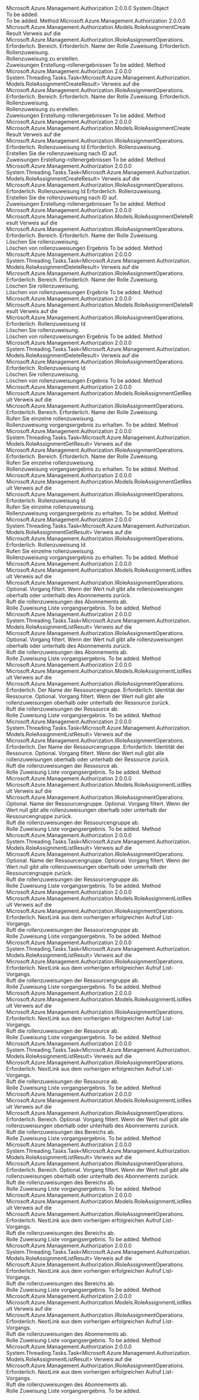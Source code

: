 <Type Name="RoleAssignmentOperationsExtensions" FullName="Microsoft.Azure.Management.Authorization.RoleAssignmentOperationsExtensions">
  <TypeSignature Language="C#" Value="public static class RoleAssignmentOperationsExtensions" />
  <TypeSignature Language="ILAsm" Value=".class public auto ansi abstract sealed beforefieldinit RoleAssignmentOperationsExtensions extends System.Object" />
  <TypeSignature Language="DocId" Value="T:Microsoft.Azure.Management.Authorization.RoleAssignmentOperationsExtensions" />
  <TypeSignature Language="VB.NET" Value="Public Module RoleAssignmentOperationsExtensions" />
  <TypeSignature Language="F#" Value="type RoleAssignmentOperationsExtensions = class" />
  <AssemblyInfo>
    <AssemblyName>Microsoft.Azure.Management.Authorization</AssemblyName>
    <AssemblyVersion>2.0.0.0</AssemblyVersion>
  </AssemblyInfo>
  <Base>
    <BaseTypeName>System.Object</BaseTypeName>
  </Base>
  <Interfaces />
  <Docs>
    <summary>To be added.</summary>
    <remarks>To be added.</remarks>
  </Docs>
  <Members>
    <Member MemberName="Create">
      <MemberSignature Language="C#" Value="public static Microsoft.Azure.Management.Authorization.Models.RoleAssignmentCreateResult Create (this Microsoft.Azure.Management.Authorization.IRoleAssignmentOperations operations, string scope, Guid roleAssignmentName, Microsoft.Azure.Management.Authorization.Models.RoleAssignmentCreateParameters parameters);" />
      <MemberSignature Language="ILAsm" Value=".method public static hidebysig class Microsoft.Azure.Management.Authorization.Models.RoleAssignmentCreateResult Create(class Microsoft.Azure.Management.Authorization.IRoleAssignmentOperations operations, string scope, valuetype System.Guid roleAssignmentName, class Microsoft.Azure.Management.Authorization.Models.RoleAssignmentCreateParameters parameters) cil managed" />
      <MemberSignature Language="DocId" Value="M:Microsoft.Azure.Management.Authorization.RoleAssignmentOperationsExtensions.Create(Microsoft.Azure.Management.Authorization.IRoleAssignmentOperations,System.String,System.Guid,Microsoft.Azure.Management.Authorization.Models.RoleAssignmentCreateParameters)" />
      <MemberSignature Language="VB.NET" Value="&lt;Extension()&gt;&#xA;Public Function Create (operations As IRoleAssignmentOperations, scope As String, roleAssignmentName As Guid, parameters As RoleAssignmentCreateParameters) As RoleAssignmentCreateResult" />
      <MemberSignature Language="F#" Value="static member Create : Microsoft.Azure.Management.Authorization.IRoleAssignmentOperations * string * Guid * Microsoft.Azure.Management.Authorization.Models.RoleAssignmentCreateParameters -&gt; Microsoft.Azure.Management.Authorization.Models.RoleAssignmentCreateResult" Usage="Microsoft.Azure.Management.Authorization.RoleAssignmentOperationsExtensions.Create (operations, scope, roleAssignmentName, parameters)" />
      <MemberType>Method</MemberType>
      <AssemblyInfo>
        <AssemblyName>Microsoft.Azure.Management.Authorization</AssemblyName>
        <AssemblyVersion>2.0.0.0</AssemblyVersion>
      </AssemblyInfo>
      <ReturnValue>
        <ReturnType>Microsoft.Azure.Management.Authorization.Models.RoleAssignmentCreateResult</ReturnType>
      </ReturnValue>
      <Parameters>
        <Parameter Name="operations" Type="Microsoft.Azure.Management.Authorization.IRoleAssignmentOperations" RefType="this" />
        <Parameter Name="scope" Type="System.String" />
        <Parameter Name="roleAssignmentName" Type="System.Guid" />
        <Parameter Name="parameters" Type="Microsoft.Azure.Management.Authorization.Models.RoleAssignmentCreateParameters" />
      </Parameters>
      <Docs>
        <param name="operations">
            Verweis auf die Microsoft.Azure.Management.Authorization.IRoleAssignmentOperations.
            </param>
        <param name="scope">
            Erforderlich. Bereich.
            </param>
        <param name="roleAssignmentName">
            Erforderlich. Name der Rolle Zuweisung.
            </param>
        <param name="parameters">
            Erforderlich. Rollenzuweisung.
            </param>
        <summary>
            Rollenzuweisung zu erstellen.
            </summary>
        <returns>
            Zuweisungen Erstellung-rollenergebnissen
            </returns>
        <remarks>To be added.</remarks>
      </Docs>
    </Member>
    <Member MemberName="CreateAsync">
      <MemberSignature Language="C#" Value="public static System.Threading.Tasks.Task&lt;Microsoft.Azure.Management.Authorization.Models.RoleAssignmentCreateResult&gt; CreateAsync (this Microsoft.Azure.Management.Authorization.IRoleAssignmentOperations operations, string scope, Guid roleAssignmentName, Microsoft.Azure.Management.Authorization.Models.RoleAssignmentCreateParameters parameters);" />
      <MemberSignature Language="ILAsm" Value=".method public static hidebysig class System.Threading.Tasks.Task`1&lt;class Microsoft.Azure.Management.Authorization.Models.RoleAssignmentCreateResult&gt; CreateAsync(class Microsoft.Azure.Management.Authorization.IRoleAssignmentOperations operations, string scope, valuetype System.Guid roleAssignmentName, class Microsoft.Azure.Management.Authorization.Models.RoleAssignmentCreateParameters parameters) cil managed" />
      <MemberSignature Language="DocId" Value="M:Microsoft.Azure.Management.Authorization.RoleAssignmentOperationsExtensions.CreateAsync(Microsoft.Azure.Management.Authorization.IRoleAssignmentOperations,System.String,System.Guid,Microsoft.Azure.Management.Authorization.Models.RoleAssignmentCreateParameters)" />
      <MemberSignature Language="VB.NET" Value="&lt;Extension()&gt;&#xA;Public Function CreateAsync (operations As IRoleAssignmentOperations, scope As String, roleAssignmentName As Guid, parameters As RoleAssignmentCreateParameters) As Task(Of RoleAssignmentCreateResult)" />
      <MemberSignature Language="F#" Value="static member CreateAsync : Microsoft.Azure.Management.Authorization.IRoleAssignmentOperations * string * Guid * Microsoft.Azure.Management.Authorization.Models.RoleAssignmentCreateParameters -&gt; System.Threading.Tasks.Task&lt;Microsoft.Azure.Management.Authorization.Models.RoleAssignmentCreateResult&gt;" Usage="Microsoft.Azure.Management.Authorization.RoleAssignmentOperationsExtensions.CreateAsync (operations, scope, roleAssignmentName, parameters)" />
      <MemberType>Method</MemberType>
      <AssemblyInfo>
        <AssemblyName>Microsoft.Azure.Management.Authorization</AssemblyName>
        <AssemblyVersion>2.0.0.0</AssemblyVersion>
      </AssemblyInfo>
      <ReturnValue>
        <ReturnType>System.Threading.Tasks.Task&lt;Microsoft.Azure.Management.Authorization.Models.RoleAssignmentCreateResult&gt;</ReturnType>
      </ReturnValue>
      <Parameters>
        <Parameter Name="operations" Type="Microsoft.Azure.Management.Authorization.IRoleAssignmentOperations" RefType="this" />
        <Parameter Name="scope" Type="System.String" />
        <Parameter Name="roleAssignmentName" Type="System.Guid" />
        <Parameter Name="parameters" Type="Microsoft.Azure.Management.Authorization.Models.RoleAssignmentCreateParameters" />
      </Parameters>
      <Docs>
        <param name="operations">
            Verweis auf die Microsoft.Azure.Management.Authorization.IRoleAssignmentOperations.
            </param>
        <param name="scope">
            Erforderlich. Bereich.
            </param>
        <param name="roleAssignmentName">
            Erforderlich. Name der Rolle Zuweisung.
            </param>
        <param name="parameters">
            Erforderlich. Rollenzuweisung.
            </param>
        <summary>
            Rollenzuweisung zu erstellen.
            </summary>
        <returns>
            Zuweisungen Erstellung-rollenergebnissen
            </returns>
        <remarks>To be added.</remarks>
      </Docs>
    </Member>
    <Member MemberName="CreateById">
      <MemberSignature Language="C#" Value="public static Microsoft.Azure.Management.Authorization.Models.RoleAssignmentCreateResult CreateById (this Microsoft.Azure.Management.Authorization.IRoleAssignmentOperations operations, string roleAssignmentId, Microsoft.Azure.Management.Authorization.Models.RoleAssignmentCreateParameters parameters);" />
      <MemberSignature Language="ILAsm" Value=".method public static hidebysig class Microsoft.Azure.Management.Authorization.Models.RoleAssignmentCreateResult CreateById(class Microsoft.Azure.Management.Authorization.IRoleAssignmentOperations operations, string roleAssignmentId, class Microsoft.Azure.Management.Authorization.Models.RoleAssignmentCreateParameters parameters) cil managed" />
      <MemberSignature Language="DocId" Value="M:Microsoft.Azure.Management.Authorization.RoleAssignmentOperationsExtensions.CreateById(Microsoft.Azure.Management.Authorization.IRoleAssignmentOperations,System.String,Microsoft.Azure.Management.Authorization.Models.RoleAssignmentCreateParameters)" />
      <MemberSignature Language="VB.NET" Value="&lt;Extension()&gt;&#xA;Public Function CreateById (operations As IRoleAssignmentOperations, roleAssignmentId As String, parameters As RoleAssignmentCreateParameters) As RoleAssignmentCreateResult" />
      <MemberSignature Language="F#" Value="static member CreateById : Microsoft.Azure.Management.Authorization.IRoleAssignmentOperations * string * Microsoft.Azure.Management.Authorization.Models.RoleAssignmentCreateParameters -&gt; Microsoft.Azure.Management.Authorization.Models.RoleAssignmentCreateResult" Usage="Microsoft.Azure.Management.Authorization.RoleAssignmentOperationsExtensions.CreateById (operations, roleAssignmentId, parameters)" />
      <MemberType>Method</MemberType>
      <AssemblyInfo>
        <AssemblyName>Microsoft.Azure.Management.Authorization</AssemblyName>
        <AssemblyVersion>2.0.0.0</AssemblyVersion>
      </AssemblyInfo>
      <ReturnValue>
        <ReturnType>Microsoft.Azure.Management.Authorization.Models.RoleAssignmentCreateResult</ReturnType>
      </ReturnValue>
      <Parameters>
        <Parameter Name="operations" Type="Microsoft.Azure.Management.Authorization.IRoleAssignmentOperations" RefType="this" />
        <Parameter Name="roleAssignmentId" Type="System.String" />
        <Parameter Name="parameters" Type="Microsoft.Azure.Management.Authorization.Models.RoleAssignmentCreateParameters" />
      </Parameters>
      <Docs>
        <param name="operations">
            Verweis auf die Microsoft.Azure.Management.Authorization.IRoleAssignmentOperations.
            </param>
        <param name="roleAssignmentId">
            Erforderlich. Rollenzuweisung Id
            </param>
        <param name="parameters">
            Erforderlich. Rollenzuweisung.
            </param>
        <summary>
            Erstellen Sie die rollenzuweisung nach ID auf.
            </summary>
        <returns>
            Zuweisungen Erstellung-rollenergebnissen
            </returns>
        <remarks>To be added.</remarks>
      </Docs>
    </Member>
    <Member MemberName="CreateByIdAsync">
      <MemberSignature Language="C#" Value="public static System.Threading.Tasks.Task&lt;Microsoft.Azure.Management.Authorization.Models.RoleAssignmentCreateResult&gt; CreateByIdAsync (this Microsoft.Azure.Management.Authorization.IRoleAssignmentOperations operations, string roleAssignmentId, Microsoft.Azure.Management.Authorization.Models.RoleAssignmentCreateParameters parameters);" />
      <MemberSignature Language="ILAsm" Value=".method public static hidebysig class System.Threading.Tasks.Task`1&lt;class Microsoft.Azure.Management.Authorization.Models.RoleAssignmentCreateResult&gt; CreateByIdAsync(class Microsoft.Azure.Management.Authorization.IRoleAssignmentOperations operations, string roleAssignmentId, class Microsoft.Azure.Management.Authorization.Models.RoleAssignmentCreateParameters parameters) cil managed" />
      <MemberSignature Language="DocId" Value="M:Microsoft.Azure.Management.Authorization.RoleAssignmentOperationsExtensions.CreateByIdAsync(Microsoft.Azure.Management.Authorization.IRoleAssignmentOperations,System.String,Microsoft.Azure.Management.Authorization.Models.RoleAssignmentCreateParameters)" />
      <MemberSignature Language="VB.NET" Value="&lt;Extension()&gt;&#xA;Public Function CreateByIdAsync (operations As IRoleAssignmentOperations, roleAssignmentId As String, parameters As RoleAssignmentCreateParameters) As Task(Of RoleAssignmentCreateResult)" />
      <MemberSignature Language="F#" Value="static member CreateByIdAsync : Microsoft.Azure.Management.Authorization.IRoleAssignmentOperations * string * Microsoft.Azure.Management.Authorization.Models.RoleAssignmentCreateParameters -&gt; System.Threading.Tasks.Task&lt;Microsoft.Azure.Management.Authorization.Models.RoleAssignmentCreateResult&gt;" Usage="Microsoft.Azure.Management.Authorization.RoleAssignmentOperationsExtensions.CreateByIdAsync (operations, roleAssignmentId, parameters)" />
      <MemberType>Method</MemberType>
      <AssemblyInfo>
        <AssemblyName>Microsoft.Azure.Management.Authorization</AssemblyName>
        <AssemblyVersion>2.0.0.0</AssemblyVersion>
      </AssemblyInfo>
      <ReturnValue>
        <ReturnType>System.Threading.Tasks.Task&lt;Microsoft.Azure.Management.Authorization.Models.RoleAssignmentCreateResult&gt;</ReturnType>
      </ReturnValue>
      <Parameters>
        <Parameter Name="operations" Type="Microsoft.Azure.Management.Authorization.IRoleAssignmentOperations" RefType="this" />
        <Parameter Name="roleAssignmentId" Type="System.String" />
        <Parameter Name="parameters" Type="Microsoft.Azure.Management.Authorization.Models.RoleAssignmentCreateParameters" />
      </Parameters>
      <Docs>
        <param name="operations">
            Verweis auf die Microsoft.Azure.Management.Authorization.IRoleAssignmentOperations.
            </param>
        <param name="roleAssignmentId">
            Erforderlich. Rollenzuweisung Id
            </param>
        <param name="parameters">
            Erforderlich. Rollenzuweisung.
            </param>
        <summary>
            Erstellen Sie die rollenzuweisung nach ID auf.
            </summary>
        <returns>
            Zuweisungen Erstellung-rollenergebnissen
            </returns>
        <remarks>To be added.</remarks>
      </Docs>
    </Member>
    <Member MemberName="Delete">
      <MemberSignature Language="C#" Value="public static Microsoft.Azure.Management.Authorization.Models.RoleAssignmentDeleteResult Delete (this Microsoft.Azure.Management.Authorization.IRoleAssignmentOperations operations, string scope, Guid roleAssignmentName);" />
      <MemberSignature Language="ILAsm" Value=".method public static hidebysig class Microsoft.Azure.Management.Authorization.Models.RoleAssignmentDeleteResult Delete(class Microsoft.Azure.Management.Authorization.IRoleAssignmentOperations operations, string scope, valuetype System.Guid roleAssignmentName) cil managed" />
      <MemberSignature Language="DocId" Value="M:Microsoft.Azure.Management.Authorization.RoleAssignmentOperationsExtensions.Delete(Microsoft.Azure.Management.Authorization.IRoleAssignmentOperations,System.String,System.Guid)" />
      <MemberSignature Language="VB.NET" Value="&lt;Extension()&gt;&#xA;Public Function Delete (operations As IRoleAssignmentOperations, scope As String, roleAssignmentName As Guid) As RoleAssignmentDeleteResult" />
      <MemberSignature Language="F#" Value="static member Delete : Microsoft.Azure.Management.Authorization.IRoleAssignmentOperations * string * Guid -&gt; Microsoft.Azure.Management.Authorization.Models.RoleAssignmentDeleteResult" Usage="Microsoft.Azure.Management.Authorization.RoleAssignmentOperationsExtensions.Delete (operations, scope, roleAssignmentName)" />
      <MemberType>Method</MemberType>
      <AssemblyInfo>
        <AssemblyName>Microsoft.Azure.Management.Authorization</AssemblyName>
        <AssemblyVersion>2.0.0.0</AssemblyVersion>
      </AssemblyInfo>
      <ReturnValue>
        <ReturnType>Microsoft.Azure.Management.Authorization.Models.RoleAssignmentDeleteResult</ReturnType>
      </ReturnValue>
      <Parameters>
        <Parameter Name="operations" Type="Microsoft.Azure.Management.Authorization.IRoleAssignmentOperations" RefType="this" />
        <Parameter Name="scope" Type="System.String" />
        <Parameter Name="roleAssignmentName" Type="System.Guid" />
      </Parameters>
      <Docs>
        <param name="operations">
            Verweis auf die Microsoft.Azure.Management.Authorization.IRoleAssignmentOperations.
            </param>
        <param name="scope">
            Erforderlich. Bereich.
            </param>
        <param name="roleAssignmentName">
            Erforderlich. Name der Rolle Zuweisung.
            </param>
        <summary>
            Löschen Sie rollenzuweisung.
            </summary>
        <returns>
            Löschen von rollenzuweisungen Ergebnis
            </returns>
        <remarks>To be added.</remarks>
      </Docs>
    </Member>
    <Member MemberName="DeleteAsync">
      <MemberSignature Language="C#" Value="public static System.Threading.Tasks.Task&lt;Microsoft.Azure.Management.Authorization.Models.RoleAssignmentDeleteResult&gt; DeleteAsync (this Microsoft.Azure.Management.Authorization.IRoleAssignmentOperations operations, string scope, Guid roleAssignmentName);" />
      <MemberSignature Language="ILAsm" Value=".method public static hidebysig class System.Threading.Tasks.Task`1&lt;class Microsoft.Azure.Management.Authorization.Models.RoleAssignmentDeleteResult&gt; DeleteAsync(class Microsoft.Azure.Management.Authorization.IRoleAssignmentOperations operations, string scope, valuetype System.Guid roleAssignmentName) cil managed" />
      <MemberSignature Language="DocId" Value="M:Microsoft.Azure.Management.Authorization.RoleAssignmentOperationsExtensions.DeleteAsync(Microsoft.Azure.Management.Authorization.IRoleAssignmentOperations,System.String,System.Guid)" />
      <MemberSignature Language="VB.NET" Value="&lt;Extension()&gt;&#xA;Public Function DeleteAsync (operations As IRoleAssignmentOperations, scope As String, roleAssignmentName As Guid) As Task(Of RoleAssignmentDeleteResult)" />
      <MemberSignature Language="F#" Value="static member DeleteAsync : Microsoft.Azure.Management.Authorization.IRoleAssignmentOperations * string * Guid -&gt; System.Threading.Tasks.Task&lt;Microsoft.Azure.Management.Authorization.Models.RoleAssignmentDeleteResult&gt;" Usage="Microsoft.Azure.Management.Authorization.RoleAssignmentOperationsExtensions.DeleteAsync (operations, scope, roleAssignmentName)" />
      <MemberType>Method</MemberType>
      <AssemblyInfo>
        <AssemblyName>Microsoft.Azure.Management.Authorization</AssemblyName>
        <AssemblyVersion>2.0.0.0</AssemblyVersion>
      </AssemblyInfo>
      <ReturnValue>
        <ReturnType>System.Threading.Tasks.Task&lt;Microsoft.Azure.Management.Authorization.Models.RoleAssignmentDeleteResult&gt;</ReturnType>
      </ReturnValue>
      <Parameters>
        <Parameter Name="operations" Type="Microsoft.Azure.Management.Authorization.IRoleAssignmentOperations" RefType="this" />
        <Parameter Name="scope" Type="System.String" />
        <Parameter Name="roleAssignmentName" Type="System.Guid" />
      </Parameters>
      <Docs>
        <param name="operations">
            Verweis auf die Microsoft.Azure.Management.Authorization.IRoleAssignmentOperations.
            </param>
        <param name="scope">
            Erforderlich. Bereich.
            </param>
        <param name="roleAssignmentName">
            Erforderlich. Name der Rolle Zuweisung.
            </param>
        <summary>
            Löschen Sie rollenzuweisung.
            </summary>
        <returns>
            Löschen von rollenzuweisungen Ergebnis
            </returns>
        <remarks>To be added.</remarks>
      </Docs>
    </Member>
    <Member MemberName="DeleteById">
      <MemberSignature Language="C#" Value="public static Microsoft.Azure.Management.Authorization.Models.RoleAssignmentDeleteResult DeleteById (this Microsoft.Azure.Management.Authorization.IRoleAssignmentOperations operations, string roleAssignmentId);" />
      <MemberSignature Language="ILAsm" Value=".method public static hidebysig class Microsoft.Azure.Management.Authorization.Models.RoleAssignmentDeleteResult DeleteById(class Microsoft.Azure.Management.Authorization.IRoleAssignmentOperations operations, string roleAssignmentId) cil managed" />
      <MemberSignature Language="DocId" Value="M:Microsoft.Azure.Management.Authorization.RoleAssignmentOperationsExtensions.DeleteById(Microsoft.Azure.Management.Authorization.IRoleAssignmentOperations,System.String)" />
      <MemberSignature Language="VB.NET" Value="&lt;Extension()&gt;&#xA;Public Function DeleteById (operations As IRoleAssignmentOperations, roleAssignmentId As String) As RoleAssignmentDeleteResult" />
      <MemberSignature Language="F#" Value="static member DeleteById : Microsoft.Azure.Management.Authorization.IRoleAssignmentOperations * string -&gt; Microsoft.Azure.Management.Authorization.Models.RoleAssignmentDeleteResult" Usage="Microsoft.Azure.Management.Authorization.RoleAssignmentOperationsExtensions.DeleteById (operations, roleAssignmentId)" />
      <MemberType>Method</MemberType>
      <AssemblyInfo>
        <AssemblyName>Microsoft.Azure.Management.Authorization</AssemblyName>
        <AssemblyVersion>2.0.0.0</AssemblyVersion>
      </AssemblyInfo>
      <ReturnValue>
        <ReturnType>Microsoft.Azure.Management.Authorization.Models.RoleAssignmentDeleteResult</ReturnType>
      </ReturnValue>
      <Parameters>
        <Parameter Name="operations" Type="Microsoft.Azure.Management.Authorization.IRoleAssignmentOperations" RefType="this" />
        <Parameter Name="roleAssignmentId" Type="System.String" />
      </Parameters>
      <Docs>
        <param name="operations">
            Verweis auf die Microsoft.Azure.Management.Authorization.IRoleAssignmentOperations.
            </param>
        <param name="roleAssignmentId">
            Erforderlich. Rollenzuweisung Id
            </param>
        <summary>
            Löschen Sie rollenzuweisung.
            </summary>
        <returns>
            Löschen von rollenzuweisungen Ergebnis
            </returns>
        <remarks>To be added.</remarks>
      </Docs>
    </Member>
    <Member MemberName="DeleteByIdAsync">
      <MemberSignature Language="C#" Value="public static System.Threading.Tasks.Task&lt;Microsoft.Azure.Management.Authorization.Models.RoleAssignmentDeleteResult&gt; DeleteByIdAsync (this Microsoft.Azure.Management.Authorization.IRoleAssignmentOperations operations, string roleAssignmentId);" />
      <MemberSignature Language="ILAsm" Value=".method public static hidebysig class System.Threading.Tasks.Task`1&lt;class Microsoft.Azure.Management.Authorization.Models.RoleAssignmentDeleteResult&gt; DeleteByIdAsync(class Microsoft.Azure.Management.Authorization.IRoleAssignmentOperations operations, string roleAssignmentId) cil managed" />
      <MemberSignature Language="DocId" Value="M:Microsoft.Azure.Management.Authorization.RoleAssignmentOperationsExtensions.DeleteByIdAsync(Microsoft.Azure.Management.Authorization.IRoleAssignmentOperations,System.String)" />
      <MemberSignature Language="VB.NET" Value="&lt;Extension()&gt;&#xA;Public Function DeleteByIdAsync (operations As IRoleAssignmentOperations, roleAssignmentId As String) As Task(Of RoleAssignmentDeleteResult)" />
      <MemberSignature Language="F#" Value="static member DeleteByIdAsync : Microsoft.Azure.Management.Authorization.IRoleAssignmentOperations * string -&gt; System.Threading.Tasks.Task&lt;Microsoft.Azure.Management.Authorization.Models.RoleAssignmentDeleteResult&gt;" Usage="Microsoft.Azure.Management.Authorization.RoleAssignmentOperationsExtensions.DeleteByIdAsync (operations, roleAssignmentId)" />
      <MemberType>Method</MemberType>
      <AssemblyInfo>
        <AssemblyName>Microsoft.Azure.Management.Authorization</AssemblyName>
        <AssemblyVersion>2.0.0.0</AssemblyVersion>
      </AssemblyInfo>
      <ReturnValue>
        <ReturnType>System.Threading.Tasks.Task&lt;Microsoft.Azure.Management.Authorization.Models.RoleAssignmentDeleteResult&gt;</ReturnType>
      </ReturnValue>
      <Parameters>
        <Parameter Name="operations" Type="Microsoft.Azure.Management.Authorization.IRoleAssignmentOperations" RefType="this" />
        <Parameter Name="roleAssignmentId" Type="System.String" />
      </Parameters>
      <Docs>
        <param name="operations">
            Verweis auf die Microsoft.Azure.Management.Authorization.IRoleAssignmentOperations.
            </param>
        <param name="roleAssignmentId">
            Erforderlich. Rollenzuweisung Id
            </param>
        <summary>
            Löschen Sie rollenzuweisung.
            </summary>
        <returns>
            Löschen von rollenzuweisungen Ergebnis
            </returns>
        <remarks>To be added.</remarks>
      </Docs>
    </Member>
    <Member MemberName="Get">
      <MemberSignature Language="C#" Value="public static Microsoft.Azure.Management.Authorization.Models.RoleAssignmentGetResult Get (this Microsoft.Azure.Management.Authorization.IRoleAssignmentOperations operations, string scope, Guid roleAssignmentName);" />
      <MemberSignature Language="ILAsm" Value=".method public static hidebysig class Microsoft.Azure.Management.Authorization.Models.RoleAssignmentGetResult Get(class Microsoft.Azure.Management.Authorization.IRoleAssignmentOperations operations, string scope, valuetype System.Guid roleAssignmentName) cil managed" />
      <MemberSignature Language="DocId" Value="M:Microsoft.Azure.Management.Authorization.RoleAssignmentOperationsExtensions.Get(Microsoft.Azure.Management.Authorization.IRoleAssignmentOperations,System.String,System.Guid)" />
      <MemberSignature Language="VB.NET" Value="&lt;Extension()&gt;&#xA;Public Function Get (operations As IRoleAssignmentOperations, scope As String, roleAssignmentName As Guid) As RoleAssignmentGetResult" />
      <MemberSignature Language="F#" Value="static member Get : Microsoft.Azure.Management.Authorization.IRoleAssignmentOperations * string * Guid -&gt; Microsoft.Azure.Management.Authorization.Models.RoleAssignmentGetResult" Usage="Microsoft.Azure.Management.Authorization.RoleAssignmentOperationsExtensions.Get (operations, scope, roleAssignmentName)" />
      <MemberType>Method</MemberType>
      <AssemblyInfo>
        <AssemblyName>Microsoft.Azure.Management.Authorization</AssemblyName>
        <AssemblyVersion>2.0.0.0</AssemblyVersion>
      </AssemblyInfo>
      <ReturnValue>
        <ReturnType>Microsoft.Azure.Management.Authorization.Models.RoleAssignmentGetResult</ReturnType>
      </ReturnValue>
      <Parameters>
        <Parameter Name="operations" Type="Microsoft.Azure.Management.Authorization.IRoleAssignmentOperations" RefType="this" />
        <Parameter Name="scope" Type="System.String" />
        <Parameter Name="roleAssignmentName" Type="System.Guid" />
      </Parameters>
      <Docs>
        <param name="operations">
            Verweis auf die Microsoft.Azure.Management.Authorization.IRoleAssignmentOperations.
            </param>
        <param name="scope">
            Erforderlich. Bereich.
            </param>
        <param name="roleAssignmentName">
            Erforderlich. Name der Rolle Zuweisung.
            </param>
        <summary>
            Rufen Sie einzelne rollenzuweisung.
            </summary>
        <returns>
            Rollenzuweisung vorgangsergebnis zu erhalten.
            </returns>
        <remarks>To be added.</remarks>
      </Docs>
    </Member>
    <Member MemberName="GetAsync">
      <MemberSignature Language="C#" Value="public static System.Threading.Tasks.Task&lt;Microsoft.Azure.Management.Authorization.Models.RoleAssignmentGetResult&gt; GetAsync (this Microsoft.Azure.Management.Authorization.IRoleAssignmentOperations operations, string scope, Guid roleAssignmentName);" />
      <MemberSignature Language="ILAsm" Value=".method public static hidebysig class System.Threading.Tasks.Task`1&lt;class Microsoft.Azure.Management.Authorization.Models.RoleAssignmentGetResult&gt; GetAsync(class Microsoft.Azure.Management.Authorization.IRoleAssignmentOperations operations, string scope, valuetype System.Guid roleAssignmentName) cil managed" />
      <MemberSignature Language="DocId" Value="M:Microsoft.Azure.Management.Authorization.RoleAssignmentOperationsExtensions.GetAsync(Microsoft.Azure.Management.Authorization.IRoleAssignmentOperations,System.String,System.Guid)" />
      <MemberSignature Language="VB.NET" Value="&lt;Extension()&gt;&#xA;Public Function GetAsync (operations As IRoleAssignmentOperations, scope As String, roleAssignmentName As Guid) As Task(Of RoleAssignmentGetResult)" />
      <MemberSignature Language="F#" Value="static member GetAsync : Microsoft.Azure.Management.Authorization.IRoleAssignmentOperations * string * Guid -&gt; System.Threading.Tasks.Task&lt;Microsoft.Azure.Management.Authorization.Models.RoleAssignmentGetResult&gt;" Usage="Microsoft.Azure.Management.Authorization.RoleAssignmentOperationsExtensions.GetAsync (operations, scope, roleAssignmentName)" />
      <MemberType>Method</MemberType>
      <AssemblyInfo>
        <AssemblyName>Microsoft.Azure.Management.Authorization</AssemblyName>
        <AssemblyVersion>2.0.0.0</AssemblyVersion>
      </AssemblyInfo>
      <ReturnValue>
        <ReturnType>System.Threading.Tasks.Task&lt;Microsoft.Azure.Management.Authorization.Models.RoleAssignmentGetResult&gt;</ReturnType>
      </ReturnValue>
      <Parameters>
        <Parameter Name="operations" Type="Microsoft.Azure.Management.Authorization.IRoleAssignmentOperations" RefType="this" />
        <Parameter Name="scope" Type="System.String" />
        <Parameter Name="roleAssignmentName" Type="System.Guid" />
      </Parameters>
      <Docs>
        <param name="operations">
            Verweis auf die Microsoft.Azure.Management.Authorization.IRoleAssignmentOperations.
            </param>
        <param name="scope">
            Erforderlich. Bereich.
            </param>
        <param name="roleAssignmentName">
            Erforderlich. Name der Rolle Zuweisung.
            </param>
        <summary>
            Rufen Sie einzelne rollenzuweisung.
            </summary>
        <returns>
            Rollenzuweisung vorgangsergebnis zu erhalten.
            </returns>
        <remarks>To be added.</remarks>
      </Docs>
    </Member>
    <Member MemberName="GetById">
      <MemberSignature Language="C#" Value="public static Microsoft.Azure.Management.Authorization.Models.RoleAssignmentGetResult GetById (this Microsoft.Azure.Management.Authorization.IRoleAssignmentOperations operations, string roleAssignmentId);" />
      <MemberSignature Language="ILAsm" Value=".method public static hidebysig class Microsoft.Azure.Management.Authorization.Models.RoleAssignmentGetResult GetById(class Microsoft.Azure.Management.Authorization.IRoleAssignmentOperations operations, string roleAssignmentId) cil managed" />
      <MemberSignature Language="DocId" Value="M:Microsoft.Azure.Management.Authorization.RoleAssignmentOperationsExtensions.GetById(Microsoft.Azure.Management.Authorization.IRoleAssignmentOperations,System.String)" />
      <MemberSignature Language="VB.NET" Value="&lt;Extension()&gt;&#xA;Public Function GetById (operations As IRoleAssignmentOperations, roleAssignmentId As String) As RoleAssignmentGetResult" />
      <MemberSignature Language="F#" Value="static member GetById : Microsoft.Azure.Management.Authorization.IRoleAssignmentOperations * string -&gt; Microsoft.Azure.Management.Authorization.Models.RoleAssignmentGetResult" Usage="Microsoft.Azure.Management.Authorization.RoleAssignmentOperationsExtensions.GetById (operations, roleAssignmentId)" />
      <MemberType>Method</MemberType>
      <AssemblyInfo>
        <AssemblyName>Microsoft.Azure.Management.Authorization</AssemblyName>
        <AssemblyVersion>2.0.0.0</AssemblyVersion>
      </AssemblyInfo>
      <ReturnValue>
        <ReturnType>Microsoft.Azure.Management.Authorization.Models.RoleAssignmentGetResult</ReturnType>
      </ReturnValue>
      <Parameters>
        <Parameter Name="operations" Type="Microsoft.Azure.Management.Authorization.IRoleAssignmentOperations" RefType="this" />
        <Parameter Name="roleAssignmentId" Type="System.String" />
      </Parameters>
      <Docs>
        <param name="operations">
            Verweis auf die Microsoft.Azure.Management.Authorization.IRoleAssignmentOperations.
            </param>
        <param name="roleAssignmentId">
            Erforderlich. Rollenzuweisung Id
            </param>
        <summary>
            Rufen Sie einzelne rollenzuweisung.
            </summary>
        <returns>
            Rollenzuweisung vorgangsergebnis zu erhalten.
            </returns>
        <remarks>To be added.</remarks>
      </Docs>
    </Member>
    <Member MemberName="GetByIdAsync">
      <MemberSignature Language="C#" Value="public static System.Threading.Tasks.Task&lt;Microsoft.Azure.Management.Authorization.Models.RoleAssignmentGetResult&gt; GetByIdAsync (this Microsoft.Azure.Management.Authorization.IRoleAssignmentOperations operations, string roleAssignmentId);" />
      <MemberSignature Language="ILAsm" Value=".method public static hidebysig class System.Threading.Tasks.Task`1&lt;class Microsoft.Azure.Management.Authorization.Models.RoleAssignmentGetResult&gt; GetByIdAsync(class Microsoft.Azure.Management.Authorization.IRoleAssignmentOperations operations, string roleAssignmentId) cil managed" />
      <MemberSignature Language="DocId" Value="M:Microsoft.Azure.Management.Authorization.RoleAssignmentOperationsExtensions.GetByIdAsync(Microsoft.Azure.Management.Authorization.IRoleAssignmentOperations,System.String)" />
      <MemberSignature Language="VB.NET" Value="&lt;Extension()&gt;&#xA;Public Function GetByIdAsync (operations As IRoleAssignmentOperations, roleAssignmentId As String) As Task(Of RoleAssignmentGetResult)" />
      <MemberSignature Language="F#" Value="static member GetByIdAsync : Microsoft.Azure.Management.Authorization.IRoleAssignmentOperations * string -&gt; System.Threading.Tasks.Task&lt;Microsoft.Azure.Management.Authorization.Models.RoleAssignmentGetResult&gt;" Usage="Microsoft.Azure.Management.Authorization.RoleAssignmentOperationsExtensions.GetByIdAsync (operations, roleAssignmentId)" />
      <MemberType>Method</MemberType>
      <AssemblyInfo>
        <AssemblyName>Microsoft.Azure.Management.Authorization</AssemblyName>
        <AssemblyVersion>2.0.0.0</AssemblyVersion>
      </AssemblyInfo>
      <ReturnValue>
        <ReturnType>System.Threading.Tasks.Task&lt;Microsoft.Azure.Management.Authorization.Models.RoleAssignmentGetResult&gt;</ReturnType>
      </ReturnValue>
      <Parameters>
        <Parameter Name="operations" Type="Microsoft.Azure.Management.Authorization.IRoleAssignmentOperations" RefType="this" />
        <Parameter Name="roleAssignmentId" Type="System.String" />
      </Parameters>
      <Docs>
        <param name="operations">
            Verweis auf die Microsoft.Azure.Management.Authorization.IRoleAssignmentOperations.
            </param>
        <param name="roleAssignmentId">
            Erforderlich. Rollenzuweisung Id
            </param>
        <summary>
            Rufen Sie einzelne rollenzuweisung.
            </summary>
        <returns>
            Rollenzuweisung vorgangsergebnis zu erhalten.
            </returns>
        <remarks>To be added.</remarks>
      </Docs>
    </Member>
    <Member MemberName="List">
      <MemberSignature Language="C#" Value="public static Microsoft.Azure.Management.Authorization.Models.RoleAssignmentListResult List (this Microsoft.Azure.Management.Authorization.IRoleAssignmentOperations operations, Microsoft.Azure.Management.Authorization.ListAssignmentsFilterParameters parameters);" />
      <MemberSignature Language="ILAsm" Value=".method public static hidebysig class Microsoft.Azure.Management.Authorization.Models.RoleAssignmentListResult List(class Microsoft.Azure.Management.Authorization.IRoleAssignmentOperations operations, class Microsoft.Azure.Management.Authorization.ListAssignmentsFilterParameters parameters) cil managed" />
      <MemberSignature Language="DocId" Value="M:Microsoft.Azure.Management.Authorization.RoleAssignmentOperationsExtensions.List(Microsoft.Azure.Management.Authorization.IRoleAssignmentOperations,Microsoft.Azure.Management.Authorization.ListAssignmentsFilterParameters)" />
      <MemberSignature Language="VB.NET" Value="&lt;Extension()&gt;&#xA;Public Function List (operations As IRoleAssignmentOperations, parameters As ListAssignmentsFilterParameters) As RoleAssignmentListResult" />
      <MemberSignature Language="F#" Value="static member List : Microsoft.Azure.Management.Authorization.IRoleAssignmentOperations * Microsoft.Azure.Management.Authorization.ListAssignmentsFilterParameters -&gt; Microsoft.Azure.Management.Authorization.Models.RoleAssignmentListResult" Usage="Microsoft.Azure.Management.Authorization.RoleAssignmentOperationsExtensions.List (operations, parameters)" />
      <MemberType>Method</MemberType>
      <AssemblyInfo>
        <AssemblyName>Microsoft.Azure.Management.Authorization</AssemblyName>
        <AssemblyVersion>2.0.0.0</AssemblyVersion>
      </AssemblyInfo>
      <ReturnValue>
        <ReturnType>Microsoft.Azure.Management.Authorization.Models.RoleAssignmentListResult</ReturnType>
      </ReturnValue>
      <Parameters>
        <Parameter Name="operations" Type="Microsoft.Azure.Management.Authorization.IRoleAssignmentOperations" RefType="this" />
        <Parameter Name="parameters" Type="Microsoft.Azure.Management.Authorization.ListAssignmentsFilterParameters" />
      </Parameters>
      <Docs>
        <param name="operations">
            Verweis auf die Microsoft.Azure.Management.Authorization.IRoleAssignmentOperations.
            </param>
        <param name="parameters">
            Optional. Vorgang filtert. Wenn der Wert null gibt alle rollenzuweisungen oberhalb oder unterhalb des Abonnements zurück.
            </param>
        <summary>
            Ruft die rollenzuweisungen des Abonnements ab.
            </summary>
        <returns>
            Rolle Zuweisung Liste vorgangsergebnis.
            </returns>
        <remarks>To be added.</remarks>
      </Docs>
    </Member>
    <Member MemberName="ListAsync">
      <MemberSignature Language="C#" Value="public static System.Threading.Tasks.Task&lt;Microsoft.Azure.Management.Authorization.Models.RoleAssignmentListResult&gt; ListAsync (this Microsoft.Azure.Management.Authorization.IRoleAssignmentOperations operations, Microsoft.Azure.Management.Authorization.ListAssignmentsFilterParameters parameters);" />
      <MemberSignature Language="ILAsm" Value=".method public static hidebysig class System.Threading.Tasks.Task`1&lt;class Microsoft.Azure.Management.Authorization.Models.RoleAssignmentListResult&gt; ListAsync(class Microsoft.Azure.Management.Authorization.IRoleAssignmentOperations operations, class Microsoft.Azure.Management.Authorization.ListAssignmentsFilterParameters parameters) cil managed" />
      <MemberSignature Language="DocId" Value="M:Microsoft.Azure.Management.Authorization.RoleAssignmentOperationsExtensions.ListAsync(Microsoft.Azure.Management.Authorization.IRoleAssignmentOperations,Microsoft.Azure.Management.Authorization.ListAssignmentsFilterParameters)" />
      <MemberSignature Language="VB.NET" Value="&lt;Extension()&gt;&#xA;Public Function ListAsync (operations As IRoleAssignmentOperations, parameters As ListAssignmentsFilterParameters) As Task(Of RoleAssignmentListResult)" />
      <MemberSignature Language="F#" Value="static member ListAsync : Microsoft.Azure.Management.Authorization.IRoleAssignmentOperations * Microsoft.Azure.Management.Authorization.ListAssignmentsFilterParameters -&gt; System.Threading.Tasks.Task&lt;Microsoft.Azure.Management.Authorization.Models.RoleAssignmentListResult&gt;" Usage="Microsoft.Azure.Management.Authorization.RoleAssignmentOperationsExtensions.ListAsync (operations, parameters)" />
      <MemberType>Method</MemberType>
      <AssemblyInfo>
        <AssemblyName>Microsoft.Azure.Management.Authorization</AssemblyName>
        <AssemblyVersion>2.0.0.0</AssemblyVersion>
      </AssemblyInfo>
      <ReturnValue>
        <ReturnType>System.Threading.Tasks.Task&lt;Microsoft.Azure.Management.Authorization.Models.RoleAssignmentListResult&gt;</ReturnType>
      </ReturnValue>
      <Parameters>
        <Parameter Name="operations" Type="Microsoft.Azure.Management.Authorization.IRoleAssignmentOperations" RefType="this" />
        <Parameter Name="parameters" Type="Microsoft.Azure.Management.Authorization.ListAssignmentsFilterParameters" />
      </Parameters>
      <Docs>
        <param name="operations">
            Verweis auf die Microsoft.Azure.Management.Authorization.IRoleAssignmentOperations.
            </param>
        <param name="parameters">
            Optional. Vorgang filtert. Wenn der Wert null gibt alle rollenzuweisungen oberhalb oder unterhalb des Abonnements zurück.
            </param>
        <summary>
            Ruft die rollenzuweisungen des Abonnements ab.
            </summary>
        <returns>
            Rolle Zuweisung Liste vorgangsergebnis.
            </returns>
        <remarks>To be added.</remarks>
      </Docs>
    </Member>
    <Member MemberName="ListForResource">
      <MemberSignature Language="C#" Value="public static Microsoft.Azure.Management.Authorization.Models.RoleAssignmentListResult ListForResource (this Microsoft.Azure.Management.Authorization.IRoleAssignmentOperations operations, string resourceGroupName, Microsoft.Azure.ResourceIdentity identity, Microsoft.Azure.Management.Authorization.ListAssignmentsFilterParameters parameters);" />
      <MemberSignature Language="ILAsm" Value=".method public static hidebysig class Microsoft.Azure.Management.Authorization.Models.RoleAssignmentListResult ListForResource(class Microsoft.Azure.Management.Authorization.IRoleAssignmentOperations operations, string resourceGroupName, class Microsoft.Azure.ResourceIdentity identity, class Microsoft.Azure.Management.Authorization.ListAssignmentsFilterParameters parameters) cil managed" />
      <MemberSignature Language="DocId" Value="M:Microsoft.Azure.Management.Authorization.RoleAssignmentOperationsExtensions.ListForResource(Microsoft.Azure.Management.Authorization.IRoleAssignmentOperations,System.String,Microsoft.Azure.ResourceIdentity,Microsoft.Azure.Management.Authorization.ListAssignmentsFilterParameters)" />
      <MemberSignature Language="VB.NET" Value="&lt;Extension()&gt;&#xA;Public Function ListForResource (operations As IRoleAssignmentOperations, resourceGroupName As String, identity As ResourceIdentity, parameters As ListAssignmentsFilterParameters) As RoleAssignmentListResult" />
      <MemberSignature Language="F#" Value="static member ListForResource : Microsoft.Azure.Management.Authorization.IRoleAssignmentOperations * string * Microsoft.Azure.ResourceIdentity * Microsoft.Azure.Management.Authorization.ListAssignmentsFilterParameters -&gt; Microsoft.Azure.Management.Authorization.Models.RoleAssignmentListResult" Usage="Microsoft.Azure.Management.Authorization.RoleAssignmentOperationsExtensions.ListForResource (operations, resourceGroupName, identity, parameters)" />
      <MemberType>Method</MemberType>
      <AssemblyInfo>
        <AssemblyName>Microsoft.Azure.Management.Authorization</AssemblyName>
        <AssemblyVersion>2.0.0.0</AssemblyVersion>
      </AssemblyInfo>
      <ReturnValue>
        <ReturnType>Microsoft.Azure.Management.Authorization.Models.RoleAssignmentListResult</ReturnType>
      </ReturnValue>
      <Parameters>
        <Parameter Name="operations" Type="Microsoft.Azure.Management.Authorization.IRoleAssignmentOperations" RefType="this" />
        <Parameter Name="resourceGroupName" Type="System.String" />
        <Parameter Name="identity" Type="Microsoft.Azure.ResourceIdentity" />
        <Parameter Name="parameters" Type="Microsoft.Azure.Management.Authorization.ListAssignmentsFilterParameters" />
      </Parameters>
      <Docs>
        <param name="operations">
            Verweis auf die Microsoft.Azure.Management.Authorization.IRoleAssignmentOperations.
            </param>
        <param name="resourceGroupName">
            Erforderlich. Der Name der Ressourcengruppe.
            </param>
        <param name="identity">
            Erforderlich. Identität der Ressource.
            </param>
        <param name="parameters">
            Optional. Vorgang filtert. Wenn der Wert null gibt alle rollenzuweisungen oberhalb oder unterhalb der Ressource zurück.
            </param>
        <summary>
            Ruft die rollenzuweisungen der Ressource ab.
            </summary>
        <returns>
            Rolle Zuweisung Liste vorgangsergebnis.
            </returns>
        <remarks>To be added.</remarks>
      </Docs>
    </Member>
    <Member MemberName="ListForResourceAsync">
      <MemberSignature Language="C#" Value="public static System.Threading.Tasks.Task&lt;Microsoft.Azure.Management.Authorization.Models.RoleAssignmentListResult&gt; ListForResourceAsync (this Microsoft.Azure.Management.Authorization.IRoleAssignmentOperations operations, string resourceGroupName, Microsoft.Azure.ResourceIdentity identity, Microsoft.Azure.Management.Authorization.ListAssignmentsFilterParameters parameters);" />
      <MemberSignature Language="ILAsm" Value=".method public static hidebysig class System.Threading.Tasks.Task`1&lt;class Microsoft.Azure.Management.Authorization.Models.RoleAssignmentListResult&gt; ListForResourceAsync(class Microsoft.Azure.Management.Authorization.IRoleAssignmentOperations operations, string resourceGroupName, class Microsoft.Azure.ResourceIdentity identity, class Microsoft.Azure.Management.Authorization.ListAssignmentsFilterParameters parameters) cil managed" />
      <MemberSignature Language="DocId" Value="M:Microsoft.Azure.Management.Authorization.RoleAssignmentOperationsExtensions.ListForResourceAsync(Microsoft.Azure.Management.Authorization.IRoleAssignmentOperations,System.String,Microsoft.Azure.ResourceIdentity,Microsoft.Azure.Management.Authorization.ListAssignmentsFilterParameters)" />
      <MemberSignature Language="VB.NET" Value="&lt;Extension()&gt;&#xA;Public Function ListForResourceAsync (operations As IRoleAssignmentOperations, resourceGroupName As String, identity As ResourceIdentity, parameters As ListAssignmentsFilterParameters) As Task(Of RoleAssignmentListResult)" />
      <MemberSignature Language="F#" Value="static member ListForResourceAsync : Microsoft.Azure.Management.Authorization.IRoleAssignmentOperations * string * Microsoft.Azure.ResourceIdentity * Microsoft.Azure.Management.Authorization.ListAssignmentsFilterParameters -&gt; System.Threading.Tasks.Task&lt;Microsoft.Azure.Management.Authorization.Models.RoleAssignmentListResult&gt;" Usage="Microsoft.Azure.Management.Authorization.RoleAssignmentOperationsExtensions.ListForResourceAsync (operations, resourceGroupName, identity, parameters)" />
      <MemberType>Method</MemberType>
      <AssemblyInfo>
        <AssemblyName>Microsoft.Azure.Management.Authorization</AssemblyName>
        <AssemblyVersion>2.0.0.0</AssemblyVersion>
      </AssemblyInfo>
      <ReturnValue>
        <ReturnType>System.Threading.Tasks.Task&lt;Microsoft.Azure.Management.Authorization.Models.RoleAssignmentListResult&gt;</ReturnType>
      </ReturnValue>
      <Parameters>
        <Parameter Name="operations" Type="Microsoft.Azure.Management.Authorization.IRoleAssignmentOperations" RefType="this" />
        <Parameter Name="resourceGroupName" Type="System.String" />
        <Parameter Name="identity" Type="Microsoft.Azure.ResourceIdentity" />
        <Parameter Name="parameters" Type="Microsoft.Azure.Management.Authorization.ListAssignmentsFilterParameters" />
      </Parameters>
      <Docs>
        <param name="operations">
            Verweis auf die Microsoft.Azure.Management.Authorization.IRoleAssignmentOperations.
            </param>
        <param name="resourceGroupName">
            Erforderlich. Der Name der Ressourcengruppe.
            </param>
        <param name="identity">
            Erforderlich. Identität der Ressource.
            </param>
        <param name="parameters">
            Optional. Vorgang filtert. Wenn der Wert null gibt alle rollenzuweisungen oberhalb oder unterhalb der Ressource zurück.
            </param>
        <summary>
            Ruft die rollenzuweisungen der Ressource ab.
            </summary>
        <returns>
            Rolle Zuweisung Liste vorgangsergebnis.
            </returns>
        <remarks>To be added.</remarks>
      </Docs>
    </Member>
    <Member MemberName="ListForResourceGroup">
      <MemberSignature Language="C#" Value="public static Microsoft.Azure.Management.Authorization.Models.RoleAssignmentListResult ListForResourceGroup (this Microsoft.Azure.Management.Authorization.IRoleAssignmentOperations operations, string resourceGroupName, Microsoft.Azure.Management.Authorization.ListAssignmentsFilterParameters parameters);" />
      <MemberSignature Language="ILAsm" Value=".method public static hidebysig class Microsoft.Azure.Management.Authorization.Models.RoleAssignmentListResult ListForResourceGroup(class Microsoft.Azure.Management.Authorization.IRoleAssignmentOperations operations, string resourceGroupName, class Microsoft.Azure.Management.Authorization.ListAssignmentsFilterParameters parameters) cil managed" />
      <MemberSignature Language="DocId" Value="M:Microsoft.Azure.Management.Authorization.RoleAssignmentOperationsExtensions.ListForResourceGroup(Microsoft.Azure.Management.Authorization.IRoleAssignmentOperations,System.String,Microsoft.Azure.Management.Authorization.ListAssignmentsFilterParameters)" />
      <MemberSignature Language="VB.NET" Value="&lt;Extension()&gt;&#xA;Public Function ListForResourceGroup (operations As IRoleAssignmentOperations, resourceGroupName As String, parameters As ListAssignmentsFilterParameters) As RoleAssignmentListResult" />
      <MemberSignature Language="F#" Value="static member ListForResourceGroup : Microsoft.Azure.Management.Authorization.IRoleAssignmentOperations * string * Microsoft.Azure.Management.Authorization.ListAssignmentsFilterParameters -&gt; Microsoft.Azure.Management.Authorization.Models.RoleAssignmentListResult" Usage="Microsoft.Azure.Management.Authorization.RoleAssignmentOperationsExtensions.ListForResourceGroup (operations, resourceGroupName, parameters)" />
      <MemberType>Method</MemberType>
      <AssemblyInfo>
        <AssemblyName>Microsoft.Azure.Management.Authorization</AssemblyName>
        <AssemblyVersion>2.0.0.0</AssemblyVersion>
      </AssemblyInfo>
      <ReturnValue>
        <ReturnType>Microsoft.Azure.Management.Authorization.Models.RoleAssignmentListResult</ReturnType>
      </ReturnValue>
      <Parameters>
        <Parameter Name="operations" Type="Microsoft.Azure.Management.Authorization.IRoleAssignmentOperations" RefType="this" />
        <Parameter Name="resourceGroupName" Type="System.String" />
        <Parameter Name="parameters" Type="Microsoft.Azure.Management.Authorization.ListAssignmentsFilterParameters" />
      </Parameters>
      <Docs>
        <param name="operations">
            Verweis auf die Microsoft.Azure.Management.Authorization.IRoleAssignmentOperations.
            </param>
        <param name="resourceGroupName">
            Optional. Name der Ressourcengruppe.
            </param>
        <param name="parameters">
            Optional. Vorgang filtert. Wenn der Wert null gibt alle rollenzuweisungen oberhalb oder unterhalb der Ressourcengruppe zurück.
            </param>
        <summary>
            Ruft die rollenzuweisungen der Ressourcengruppe ab.
            </summary>
        <returns>
            Rolle Zuweisung Liste vorgangsergebnis.
            </returns>
        <remarks>To be added.</remarks>
      </Docs>
    </Member>
    <Member MemberName="ListForResourceGroupAsync">
      <MemberSignature Language="C#" Value="public static System.Threading.Tasks.Task&lt;Microsoft.Azure.Management.Authorization.Models.RoleAssignmentListResult&gt; ListForResourceGroupAsync (this Microsoft.Azure.Management.Authorization.IRoleAssignmentOperations operations, string resourceGroupName, Microsoft.Azure.Management.Authorization.ListAssignmentsFilterParameters parameters);" />
      <MemberSignature Language="ILAsm" Value=".method public static hidebysig class System.Threading.Tasks.Task`1&lt;class Microsoft.Azure.Management.Authorization.Models.RoleAssignmentListResult&gt; ListForResourceGroupAsync(class Microsoft.Azure.Management.Authorization.IRoleAssignmentOperations operations, string resourceGroupName, class Microsoft.Azure.Management.Authorization.ListAssignmentsFilterParameters parameters) cil managed" />
      <MemberSignature Language="DocId" Value="M:Microsoft.Azure.Management.Authorization.RoleAssignmentOperationsExtensions.ListForResourceGroupAsync(Microsoft.Azure.Management.Authorization.IRoleAssignmentOperations,System.String,Microsoft.Azure.Management.Authorization.ListAssignmentsFilterParameters)" />
      <MemberSignature Language="VB.NET" Value="&lt;Extension()&gt;&#xA;Public Function ListForResourceGroupAsync (operations As IRoleAssignmentOperations, resourceGroupName As String, parameters As ListAssignmentsFilterParameters) As Task(Of RoleAssignmentListResult)" />
      <MemberSignature Language="F#" Value="static member ListForResourceGroupAsync : Microsoft.Azure.Management.Authorization.IRoleAssignmentOperations * string * Microsoft.Azure.Management.Authorization.ListAssignmentsFilterParameters -&gt; System.Threading.Tasks.Task&lt;Microsoft.Azure.Management.Authorization.Models.RoleAssignmentListResult&gt;" Usage="Microsoft.Azure.Management.Authorization.RoleAssignmentOperationsExtensions.ListForResourceGroupAsync (operations, resourceGroupName, parameters)" />
      <MemberType>Method</MemberType>
      <AssemblyInfo>
        <AssemblyName>Microsoft.Azure.Management.Authorization</AssemblyName>
        <AssemblyVersion>2.0.0.0</AssemblyVersion>
      </AssemblyInfo>
      <ReturnValue>
        <ReturnType>System.Threading.Tasks.Task&lt;Microsoft.Azure.Management.Authorization.Models.RoleAssignmentListResult&gt;</ReturnType>
      </ReturnValue>
      <Parameters>
        <Parameter Name="operations" Type="Microsoft.Azure.Management.Authorization.IRoleAssignmentOperations" RefType="this" />
        <Parameter Name="resourceGroupName" Type="System.String" />
        <Parameter Name="parameters" Type="Microsoft.Azure.Management.Authorization.ListAssignmentsFilterParameters" />
      </Parameters>
      <Docs>
        <param name="operations">
            Verweis auf die Microsoft.Azure.Management.Authorization.IRoleAssignmentOperations.
            </param>
        <param name="resourceGroupName">
            Optional. Name der Ressourcengruppe.
            </param>
        <param name="parameters">
            Optional. Vorgang filtert. Wenn der Wert null gibt alle rollenzuweisungen oberhalb oder unterhalb der Ressourcengruppe zurück.
            </param>
        <summary>
            Ruft die rollenzuweisungen der Ressourcengruppe ab.
            </summary>
        <returns>
            Rolle Zuweisung Liste vorgangsergebnis.
            </returns>
        <remarks>To be added.</remarks>
      </Docs>
    </Member>
    <Member MemberName="ListForResourceGroupNext">
      <MemberSignature Language="C#" Value="public static Microsoft.Azure.Management.Authorization.Models.RoleAssignmentListResult ListForResourceGroupNext (this Microsoft.Azure.Management.Authorization.IRoleAssignmentOperations operations, string nextLink);" />
      <MemberSignature Language="ILAsm" Value=".method public static hidebysig class Microsoft.Azure.Management.Authorization.Models.RoleAssignmentListResult ListForResourceGroupNext(class Microsoft.Azure.Management.Authorization.IRoleAssignmentOperations operations, string nextLink) cil managed" />
      <MemberSignature Language="DocId" Value="M:Microsoft.Azure.Management.Authorization.RoleAssignmentOperationsExtensions.ListForResourceGroupNext(Microsoft.Azure.Management.Authorization.IRoleAssignmentOperations,System.String)" />
      <MemberSignature Language="VB.NET" Value="&lt;Extension()&gt;&#xA;Public Function ListForResourceGroupNext (operations As IRoleAssignmentOperations, nextLink As String) As RoleAssignmentListResult" />
      <MemberSignature Language="F#" Value="static member ListForResourceGroupNext : Microsoft.Azure.Management.Authorization.IRoleAssignmentOperations * string -&gt; Microsoft.Azure.Management.Authorization.Models.RoleAssignmentListResult" Usage="Microsoft.Azure.Management.Authorization.RoleAssignmentOperationsExtensions.ListForResourceGroupNext (operations, nextLink)" />
      <MemberType>Method</MemberType>
      <AssemblyInfo>
        <AssemblyName>Microsoft.Azure.Management.Authorization</AssemblyName>
        <AssemblyVersion>2.0.0.0</AssemblyVersion>
      </AssemblyInfo>
      <ReturnValue>
        <ReturnType>Microsoft.Azure.Management.Authorization.Models.RoleAssignmentListResult</ReturnType>
      </ReturnValue>
      <Parameters>
        <Parameter Name="operations" Type="Microsoft.Azure.Management.Authorization.IRoleAssignmentOperations" RefType="this" />
        <Parameter Name="nextLink" Type="System.String" />
      </Parameters>
      <Docs>
        <param name="operations">
            Verweis auf die Microsoft.Azure.Management.Authorization.IRoleAssignmentOperations.
            </param>
        <param name="nextLink">
            Erforderlich. NextLink aus dem vorherigen erfolgreichen Aufruf List-Vorgangs.
            </param>
        <summary>
            Ruft die rollenzuweisungen der Ressourcengruppe ab.
            </summary>
        <returns>
            Rolle Zuweisung Liste vorgangsergebnis.
            </returns>
        <remarks>To be added.</remarks>
      </Docs>
    </Member>
    <Member MemberName="ListForResourceGroupNextAsync">
      <MemberSignature Language="C#" Value="public static System.Threading.Tasks.Task&lt;Microsoft.Azure.Management.Authorization.Models.RoleAssignmentListResult&gt; ListForResourceGroupNextAsync (this Microsoft.Azure.Management.Authorization.IRoleAssignmentOperations operations, string nextLink);" />
      <MemberSignature Language="ILAsm" Value=".method public static hidebysig class System.Threading.Tasks.Task`1&lt;class Microsoft.Azure.Management.Authorization.Models.RoleAssignmentListResult&gt; ListForResourceGroupNextAsync(class Microsoft.Azure.Management.Authorization.IRoleAssignmentOperations operations, string nextLink) cil managed" />
      <MemberSignature Language="DocId" Value="M:Microsoft.Azure.Management.Authorization.RoleAssignmentOperationsExtensions.ListForResourceGroupNextAsync(Microsoft.Azure.Management.Authorization.IRoleAssignmentOperations,System.String)" />
      <MemberSignature Language="VB.NET" Value="&lt;Extension()&gt;&#xA;Public Function ListForResourceGroupNextAsync (operations As IRoleAssignmentOperations, nextLink As String) As Task(Of RoleAssignmentListResult)" />
      <MemberSignature Language="F#" Value="static member ListForResourceGroupNextAsync : Microsoft.Azure.Management.Authorization.IRoleAssignmentOperations * string -&gt; System.Threading.Tasks.Task&lt;Microsoft.Azure.Management.Authorization.Models.RoleAssignmentListResult&gt;" Usage="Microsoft.Azure.Management.Authorization.RoleAssignmentOperationsExtensions.ListForResourceGroupNextAsync (operations, nextLink)" />
      <MemberType>Method</MemberType>
      <AssemblyInfo>
        <AssemblyName>Microsoft.Azure.Management.Authorization</AssemblyName>
        <AssemblyVersion>2.0.0.0</AssemblyVersion>
      </AssemblyInfo>
      <ReturnValue>
        <ReturnType>System.Threading.Tasks.Task&lt;Microsoft.Azure.Management.Authorization.Models.RoleAssignmentListResult&gt;</ReturnType>
      </ReturnValue>
      <Parameters>
        <Parameter Name="operations" Type="Microsoft.Azure.Management.Authorization.IRoleAssignmentOperations" RefType="this" />
        <Parameter Name="nextLink" Type="System.String" />
      </Parameters>
      <Docs>
        <param name="operations">
            Verweis auf die Microsoft.Azure.Management.Authorization.IRoleAssignmentOperations.
            </param>
        <param name="nextLink">
            Erforderlich. NextLink aus dem vorherigen erfolgreichen Aufruf List-Vorgangs.
            </param>
        <summary>
            Ruft die rollenzuweisungen der Ressourcengruppe ab.
            </summary>
        <returns>
            Rolle Zuweisung Liste vorgangsergebnis.
            </returns>
        <remarks>To be added.</remarks>
      </Docs>
    </Member>
    <Member MemberName="ListForResourceNext">
      <MemberSignature Language="C#" Value="public static Microsoft.Azure.Management.Authorization.Models.RoleAssignmentListResult ListForResourceNext (this Microsoft.Azure.Management.Authorization.IRoleAssignmentOperations operations, string nextLink);" />
      <MemberSignature Language="ILAsm" Value=".method public static hidebysig class Microsoft.Azure.Management.Authorization.Models.RoleAssignmentListResult ListForResourceNext(class Microsoft.Azure.Management.Authorization.IRoleAssignmentOperations operations, string nextLink) cil managed" />
      <MemberSignature Language="DocId" Value="M:Microsoft.Azure.Management.Authorization.RoleAssignmentOperationsExtensions.ListForResourceNext(Microsoft.Azure.Management.Authorization.IRoleAssignmentOperations,System.String)" />
      <MemberSignature Language="VB.NET" Value="&lt;Extension()&gt;&#xA;Public Function ListForResourceNext (operations As IRoleAssignmentOperations, nextLink As String) As RoleAssignmentListResult" />
      <MemberSignature Language="F#" Value="static member ListForResourceNext : Microsoft.Azure.Management.Authorization.IRoleAssignmentOperations * string -&gt; Microsoft.Azure.Management.Authorization.Models.RoleAssignmentListResult" Usage="Microsoft.Azure.Management.Authorization.RoleAssignmentOperationsExtensions.ListForResourceNext (operations, nextLink)" />
      <MemberType>Method</MemberType>
      <AssemblyInfo>
        <AssemblyName>Microsoft.Azure.Management.Authorization</AssemblyName>
        <AssemblyVersion>2.0.0.0</AssemblyVersion>
      </AssemblyInfo>
      <ReturnValue>
        <ReturnType>Microsoft.Azure.Management.Authorization.Models.RoleAssignmentListResult</ReturnType>
      </ReturnValue>
      <Parameters>
        <Parameter Name="operations" Type="Microsoft.Azure.Management.Authorization.IRoleAssignmentOperations" RefType="this" />
        <Parameter Name="nextLink" Type="System.String" />
      </Parameters>
      <Docs>
        <param name="operations">
            Verweis auf die Microsoft.Azure.Management.Authorization.IRoleAssignmentOperations.
            </param>
        <param name="nextLink">
            Erforderlich. NextLink aus dem vorherigen erfolgreichen Aufruf List-Vorgangs.
            </param>
        <summary>
            Ruft die rollenzuweisungen der Ressource ab.
            </summary>
        <returns>
            Rolle Zuweisung Liste vorgangsergebnis.
            </returns>
        <remarks>To be added.</remarks>
      </Docs>
    </Member>
    <Member MemberName="ListForResourceNextAsync">
      <MemberSignature Language="C#" Value="public static System.Threading.Tasks.Task&lt;Microsoft.Azure.Management.Authorization.Models.RoleAssignmentListResult&gt; ListForResourceNextAsync (this Microsoft.Azure.Management.Authorization.IRoleAssignmentOperations operations, string nextLink);" />
      <MemberSignature Language="ILAsm" Value=".method public static hidebysig class System.Threading.Tasks.Task`1&lt;class Microsoft.Azure.Management.Authorization.Models.RoleAssignmentListResult&gt; ListForResourceNextAsync(class Microsoft.Azure.Management.Authorization.IRoleAssignmentOperations operations, string nextLink) cil managed" />
      <MemberSignature Language="DocId" Value="M:Microsoft.Azure.Management.Authorization.RoleAssignmentOperationsExtensions.ListForResourceNextAsync(Microsoft.Azure.Management.Authorization.IRoleAssignmentOperations,System.String)" />
      <MemberSignature Language="VB.NET" Value="&lt;Extension()&gt;&#xA;Public Function ListForResourceNextAsync (operations As IRoleAssignmentOperations, nextLink As String) As Task(Of RoleAssignmentListResult)" />
      <MemberSignature Language="F#" Value="static member ListForResourceNextAsync : Microsoft.Azure.Management.Authorization.IRoleAssignmentOperations * string -&gt; System.Threading.Tasks.Task&lt;Microsoft.Azure.Management.Authorization.Models.RoleAssignmentListResult&gt;" Usage="Microsoft.Azure.Management.Authorization.RoleAssignmentOperationsExtensions.ListForResourceNextAsync (operations, nextLink)" />
      <MemberType>Method</MemberType>
      <AssemblyInfo>
        <AssemblyName>Microsoft.Azure.Management.Authorization</AssemblyName>
        <AssemblyVersion>2.0.0.0</AssemblyVersion>
      </AssemblyInfo>
      <ReturnValue>
        <ReturnType>System.Threading.Tasks.Task&lt;Microsoft.Azure.Management.Authorization.Models.RoleAssignmentListResult&gt;</ReturnType>
      </ReturnValue>
      <Parameters>
        <Parameter Name="operations" Type="Microsoft.Azure.Management.Authorization.IRoleAssignmentOperations" RefType="this" />
        <Parameter Name="nextLink" Type="System.String" />
      </Parameters>
      <Docs>
        <param name="operations">
            Verweis auf die Microsoft.Azure.Management.Authorization.IRoleAssignmentOperations.
            </param>
        <param name="nextLink">
            Erforderlich. NextLink aus dem vorherigen erfolgreichen Aufruf List-Vorgangs.
            </param>
        <summary>
            Ruft die rollenzuweisungen der Ressource ab.
            </summary>
        <returns>
            Rolle Zuweisung Liste vorgangsergebnis.
            </returns>
        <remarks>To be added.</remarks>
      </Docs>
    </Member>
    <Member MemberName="ListForScope">
      <MemberSignature Language="C#" Value="public static Microsoft.Azure.Management.Authorization.Models.RoleAssignmentListResult ListForScope (this Microsoft.Azure.Management.Authorization.IRoleAssignmentOperations operations, string scope, Microsoft.Azure.Management.Authorization.ListAssignmentsFilterParameters parameters);" />
      <MemberSignature Language="ILAsm" Value=".method public static hidebysig class Microsoft.Azure.Management.Authorization.Models.RoleAssignmentListResult ListForScope(class Microsoft.Azure.Management.Authorization.IRoleAssignmentOperations operations, string scope, class Microsoft.Azure.Management.Authorization.ListAssignmentsFilterParameters parameters) cil managed" />
      <MemberSignature Language="DocId" Value="M:Microsoft.Azure.Management.Authorization.RoleAssignmentOperationsExtensions.ListForScope(Microsoft.Azure.Management.Authorization.IRoleAssignmentOperations,System.String,Microsoft.Azure.Management.Authorization.ListAssignmentsFilterParameters)" />
      <MemberSignature Language="VB.NET" Value="&lt;Extension()&gt;&#xA;Public Function ListForScope (operations As IRoleAssignmentOperations, scope As String, parameters As ListAssignmentsFilterParameters) As RoleAssignmentListResult" />
      <MemberSignature Language="F#" Value="static member ListForScope : Microsoft.Azure.Management.Authorization.IRoleAssignmentOperations * string * Microsoft.Azure.Management.Authorization.ListAssignmentsFilterParameters -&gt; Microsoft.Azure.Management.Authorization.Models.RoleAssignmentListResult" Usage="Microsoft.Azure.Management.Authorization.RoleAssignmentOperationsExtensions.ListForScope (operations, scope, parameters)" />
      <MemberType>Method</MemberType>
      <AssemblyInfo>
        <AssemblyName>Microsoft.Azure.Management.Authorization</AssemblyName>
        <AssemblyVersion>2.0.0.0</AssemblyVersion>
      </AssemblyInfo>
      <ReturnValue>
        <ReturnType>Microsoft.Azure.Management.Authorization.Models.RoleAssignmentListResult</ReturnType>
      </ReturnValue>
      <Parameters>
        <Parameter Name="operations" Type="Microsoft.Azure.Management.Authorization.IRoleAssignmentOperations" RefType="this" />
        <Parameter Name="scope" Type="System.String" />
        <Parameter Name="parameters" Type="Microsoft.Azure.Management.Authorization.ListAssignmentsFilterParameters" />
      </Parameters>
      <Docs>
        <param name="operations">
            Verweis auf die Microsoft.Azure.Management.Authorization.IRoleAssignmentOperations.
            </param>
        <param name="scope">
            Erforderlich. Bereich.
            </param>
        <param name="parameters">
            Optional. Vorgang filtert. Wenn der Wert null gibt alle rollenzuweisungen oberhalb oder unterhalb des Abonnements zurück.
            </param>
        <summary>
            Ruft die rollenzuweisungen des Bereichs ab.
            </summary>
        <returns>
            Rolle Zuweisung Liste vorgangsergebnis.
            </returns>
        <remarks>To be added.</remarks>
      </Docs>
    </Member>
    <Member MemberName="ListForScopeAsync">
      <MemberSignature Language="C#" Value="public static System.Threading.Tasks.Task&lt;Microsoft.Azure.Management.Authorization.Models.RoleAssignmentListResult&gt; ListForScopeAsync (this Microsoft.Azure.Management.Authorization.IRoleAssignmentOperations operations, string scope, Microsoft.Azure.Management.Authorization.ListAssignmentsFilterParameters parameters);" />
      <MemberSignature Language="ILAsm" Value=".method public static hidebysig class System.Threading.Tasks.Task`1&lt;class Microsoft.Azure.Management.Authorization.Models.RoleAssignmentListResult&gt; ListForScopeAsync(class Microsoft.Azure.Management.Authorization.IRoleAssignmentOperations operations, string scope, class Microsoft.Azure.Management.Authorization.ListAssignmentsFilterParameters parameters) cil managed" />
      <MemberSignature Language="DocId" Value="M:Microsoft.Azure.Management.Authorization.RoleAssignmentOperationsExtensions.ListForScopeAsync(Microsoft.Azure.Management.Authorization.IRoleAssignmentOperations,System.String,Microsoft.Azure.Management.Authorization.ListAssignmentsFilterParameters)" />
      <MemberSignature Language="VB.NET" Value="&lt;Extension()&gt;&#xA;Public Function ListForScopeAsync (operations As IRoleAssignmentOperations, scope As String, parameters As ListAssignmentsFilterParameters) As Task(Of RoleAssignmentListResult)" />
      <MemberSignature Language="F#" Value="static member ListForScopeAsync : Microsoft.Azure.Management.Authorization.IRoleAssignmentOperations * string * Microsoft.Azure.Management.Authorization.ListAssignmentsFilterParameters -&gt; System.Threading.Tasks.Task&lt;Microsoft.Azure.Management.Authorization.Models.RoleAssignmentListResult&gt;" Usage="Microsoft.Azure.Management.Authorization.RoleAssignmentOperationsExtensions.ListForScopeAsync (operations, scope, parameters)" />
      <MemberType>Method</MemberType>
      <AssemblyInfo>
        <AssemblyName>Microsoft.Azure.Management.Authorization</AssemblyName>
        <AssemblyVersion>2.0.0.0</AssemblyVersion>
      </AssemblyInfo>
      <ReturnValue>
        <ReturnType>System.Threading.Tasks.Task&lt;Microsoft.Azure.Management.Authorization.Models.RoleAssignmentListResult&gt;</ReturnType>
      </ReturnValue>
      <Parameters>
        <Parameter Name="operations" Type="Microsoft.Azure.Management.Authorization.IRoleAssignmentOperations" RefType="this" />
        <Parameter Name="scope" Type="System.String" />
        <Parameter Name="parameters" Type="Microsoft.Azure.Management.Authorization.ListAssignmentsFilterParameters" />
      </Parameters>
      <Docs>
        <param name="operations">
            Verweis auf die Microsoft.Azure.Management.Authorization.IRoleAssignmentOperations.
            </param>
        <param name="scope">
            Erforderlich. Bereich.
            </param>
        <param name="parameters">
            Optional. Vorgang filtert. Wenn der Wert null gibt alle rollenzuweisungen oberhalb oder unterhalb des Abonnements zurück.
            </param>
        <summary>
            Ruft die rollenzuweisungen des Bereichs ab.
            </summary>
        <returns>
            Rolle Zuweisung Liste vorgangsergebnis.
            </returns>
        <remarks>To be added.</remarks>
      </Docs>
    </Member>
    <Member MemberName="ListForScopeNext">
      <MemberSignature Language="C#" Value="public static Microsoft.Azure.Management.Authorization.Models.RoleAssignmentListResult ListForScopeNext (this Microsoft.Azure.Management.Authorization.IRoleAssignmentOperations operations, string nextLink);" />
      <MemberSignature Language="ILAsm" Value=".method public static hidebysig class Microsoft.Azure.Management.Authorization.Models.RoleAssignmentListResult ListForScopeNext(class Microsoft.Azure.Management.Authorization.IRoleAssignmentOperations operations, string nextLink) cil managed" />
      <MemberSignature Language="DocId" Value="M:Microsoft.Azure.Management.Authorization.RoleAssignmentOperationsExtensions.ListForScopeNext(Microsoft.Azure.Management.Authorization.IRoleAssignmentOperations,System.String)" />
      <MemberSignature Language="VB.NET" Value="&lt;Extension()&gt;&#xA;Public Function ListForScopeNext (operations As IRoleAssignmentOperations, nextLink As String) As RoleAssignmentListResult" />
      <MemberSignature Language="F#" Value="static member ListForScopeNext : Microsoft.Azure.Management.Authorization.IRoleAssignmentOperations * string -&gt; Microsoft.Azure.Management.Authorization.Models.RoleAssignmentListResult" Usage="Microsoft.Azure.Management.Authorization.RoleAssignmentOperationsExtensions.ListForScopeNext (operations, nextLink)" />
      <MemberType>Method</MemberType>
      <AssemblyInfo>
        <AssemblyName>Microsoft.Azure.Management.Authorization</AssemblyName>
        <AssemblyVersion>2.0.0.0</AssemblyVersion>
      </AssemblyInfo>
      <ReturnValue>
        <ReturnType>Microsoft.Azure.Management.Authorization.Models.RoleAssignmentListResult</ReturnType>
      </ReturnValue>
      <Parameters>
        <Parameter Name="operations" Type="Microsoft.Azure.Management.Authorization.IRoleAssignmentOperations" RefType="this" />
        <Parameter Name="nextLink" Type="System.String" />
      </Parameters>
      <Docs>
        <param name="operations">
            Verweis auf die Microsoft.Azure.Management.Authorization.IRoleAssignmentOperations.
            </param>
        <param name="nextLink">
            Erforderlich. NextLink aus dem vorherigen erfolgreichen Aufruf List-Vorgangs.
            </param>
        <summary>
            Ruft die rollenzuweisungen des Bereichs ab.
            </summary>
        <returns>
            Rolle Zuweisung Liste vorgangsergebnis.
            </returns>
        <remarks>To be added.</remarks>
      </Docs>
    </Member>
    <Member MemberName="ListForScopeNextAsync">
      <MemberSignature Language="C#" Value="public static System.Threading.Tasks.Task&lt;Microsoft.Azure.Management.Authorization.Models.RoleAssignmentListResult&gt; ListForScopeNextAsync (this Microsoft.Azure.Management.Authorization.IRoleAssignmentOperations operations, string nextLink);" />
      <MemberSignature Language="ILAsm" Value=".method public static hidebysig class System.Threading.Tasks.Task`1&lt;class Microsoft.Azure.Management.Authorization.Models.RoleAssignmentListResult&gt; ListForScopeNextAsync(class Microsoft.Azure.Management.Authorization.IRoleAssignmentOperations operations, string nextLink) cil managed" />
      <MemberSignature Language="DocId" Value="M:Microsoft.Azure.Management.Authorization.RoleAssignmentOperationsExtensions.ListForScopeNextAsync(Microsoft.Azure.Management.Authorization.IRoleAssignmentOperations,System.String)" />
      <MemberSignature Language="VB.NET" Value="&lt;Extension()&gt;&#xA;Public Function ListForScopeNextAsync (operations As IRoleAssignmentOperations, nextLink As String) As Task(Of RoleAssignmentListResult)" />
      <MemberSignature Language="F#" Value="static member ListForScopeNextAsync : Microsoft.Azure.Management.Authorization.IRoleAssignmentOperations * string -&gt; System.Threading.Tasks.Task&lt;Microsoft.Azure.Management.Authorization.Models.RoleAssignmentListResult&gt;" Usage="Microsoft.Azure.Management.Authorization.RoleAssignmentOperationsExtensions.ListForScopeNextAsync (operations, nextLink)" />
      <MemberType>Method</MemberType>
      <AssemblyInfo>
        <AssemblyName>Microsoft.Azure.Management.Authorization</AssemblyName>
        <AssemblyVersion>2.0.0.0</AssemblyVersion>
      </AssemblyInfo>
      <ReturnValue>
        <ReturnType>System.Threading.Tasks.Task&lt;Microsoft.Azure.Management.Authorization.Models.RoleAssignmentListResult&gt;</ReturnType>
      </ReturnValue>
      <Parameters>
        <Parameter Name="operations" Type="Microsoft.Azure.Management.Authorization.IRoleAssignmentOperations" RefType="this" />
        <Parameter Name="nextLink" Type="System.String" />
      </Parameters>
      <Docs>
        <param name="operations">
            Verweis auf die Microsoft.Azure.Management.Authorization.IRoleAssignmentOperations.
            </param>
        <param name="nextLink">
            Erforderlich. NextLink aus dem vorherigen erfolgreichen Aufruf List-Vorgangs.
            </param>
        <summary>
            Ruft die rollenzuweisungen des Bereichs ab.
            </summary>
        <returns>
            Rolle Zuweisung Liste vorgangsergebnis.
            </returns>
        <remarks>To be added.</remarks>
      </Docs>
    </Member>
    <Member MemberName="ListNext">
      <MemberSignature Language="C#" Value="public static Microsoft.Azure.Management.Authorization.Models.RoleAssignmentListResult ListNext (this Microsoft.Azure.Management.Authorization.IRoleAssignmentOperations operations, string nextLink);" />
      <MemberSignature Language="ILAsm" Value=".method public static hidebysig class Microsoft.Azure.Management.Authorization.Models.RoleAssignmentListResult ListNext(class Microsoft.Azure.Management.Authorization.IRoleAssignmentOperations operations, string nextLink) cil managed" />
      <MemberSignature Language="DocId" Value="M:Microsoft.Azure.Management.Authorization.RoleAssignmentOperationsExtensions.ListNext(Microsoft.Azure.Management.Authorization.IRoleAssignmentOperations,System.String)" />
      <MemberSignature Language="VB.NET" Value="&lt;Extension()&gt;&#xA;Public Function ListNext (operations As IRoleAssignmentOperations, nextLink As String) As RoleAssignmentListResult" />
      <MemberSignature Language="F#" Value="static member ListNext : Microsoft.Azure.Management.Authorization.IRoleAssignmentOperations * string -&gt; Microsoft.Azure.Management.Authorization.Models.RoleAssignmentListResult" Usage="Microsoft.Azure.Management.Authorization.RoleAssignmentOperationsExtensions.ListNext (operations, nextLink)" />
      <MemberType>Method</MemberType>
      <AssemblyInfo>
        <AssemblyName>Microsoft.Azure.Management.Authorization</AssemblyName>
        <AssemblyVersion>2.0.0.0</AssemblyVersion>
      </AssemblyInfo>
      <ReturnValue>
        <ReturnType>Microsoft.Azure.Management.Authorization.Models.RoleAssignmentListResult</ReturnType>
      </ReturnValue>
      <Parameters>
        <Parameter Name="operations" Type="Microsoft.Azure.Management.Authorization.IRoleAssignmentOperations" RefType="this" />
        <Parameter Name="nextLink" Type="System.String" />
      </Parameters>
      <Docs>
        <param name="operations">
            Verweis auf die Microsoft.Azure.Management.Authorization.IRoleAssignmentOperations.
            </param>
        <param name="nextLink">
            Erforderlich. NextLink aus dem vorherigen erfolgreichen Aufruf List-Vorgangs.
            </param>
        <summary>
            Ruft die rollenzuweisungen des Abonnements ab.
            </summary>
        <returns>
            Rolle Zuweisung Liste vorgangsergebnis.
            </returns>
        <remarks>To be added.</remarks>
      </Docs>
    </Member>
    <Member MemberName="ListNextAsync">
      <MemberSignature Language="C#" Value="public static System.Threading.Tasks.Task&lt;Microsoft.Azure.Management.Authorization.Models.RoleAssignmentListResult&gt; ListNextAsync (this Microsoft.Azure.Management.Authorization.IRoleAssignmentOperations operations, string nextLink);" />
      <MemberSignature Language="ILAsm" Value=".method public static hidebysig class System.Threading.Tasks.Task`1&lt;class Microsoft.Azure.Management.Authorization.Models.RoleAssignmentListResult&gt; ListNextAsync(class Microsoft.Azure.Management.Authorization.IRoleAssignmentOperations operations, string nextLink) cil managed" />
      <MemberSignature Language="DocId" Value="M:Microsoft.Azure.Management.Authorization.RoleAssignmentOperationsExtensions.ListNextAsync(Microsoft.Azure.Management.Authorization.IRoleAssignmentOperations,System.String)" />
      <MemberSignature Language="VB.NET" Value="&lt;Extension()&gt;&#xA;Public Function ListNextAsync (operations As IRoleAssignmentOperations, nextLink As String) As Task(Of RoleAssignmentListResult)" />
      <MemberSignature Language="F#" Value="static member ListNextAsync : Microsoft.Azure.Management.Authorization.IRoleAssignmentOperations * string -&gt; System.Threading.Tasks.Task&lt;Microsoft.Azure.Management.Authorization.Models.RoleAssignmentListResult&gt;" Usage="Microsoft.Azure.Management.Authorization.RoleAssignmentOperationsExtensions.ListNextAsync (operations, nextLink)" />
      <MemberType>Method</MemberType>
      <AssemblyInfo>
        <AssemblyName>Microsoft.Azure.Management.Authorization</AssemblyName>
        <AssemblyVersion>2.0.0.0</AssemblyVersion>
      </AssemblyInfo>
      <ReturnValue>
        <ReturnType>System.Threading.Tasks.Task&lt;Microsoft.Azure.Management.Authorization.Models.RoleAssignmentListResult&gt;</ReturnType>
      </ReturnValue>
      <Parameters>
        <Parameter Name="operations" Type="Microsoft.Azure.Management.Authorization.IRoleAssignmentOperations" RefType="this" />
        <Parameter Name="nextLink" Type="System.String" />
      </Parameters>
      <Docs>
        <param name="operations">
            Verweis auf die Microsoft.Azure.Management.Authorization.IRoleAssignmentOperations.
            </param>
        <param name="nextLink">
            Erforderlich. NextLink aus dem vorherigen erfolgreichen Aufruf List-Vorgangs.
            </param>
        <summary>
            Ruft die rollenzuweisungen des Abonnements ab.
            </summary>
        <returns>
            Rolle Zuweisung Liste vorgangsergebnis.
            </returns>
        <remarks>To be added.</remarks>
      </Docs>
    </Member>
  </Members>
</Type>